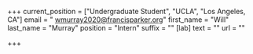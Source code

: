 +++
current_position = ["Undergraduate Student", "UCLA", "Los Angeles, CA"]
email = " wmurray2020@francisparker.org"
first_name = "Will"
last_name = "Murray"
position = "Intern"
suffix = ""
[lab]
text = ""
url = ""

+++
